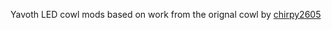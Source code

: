 Yavoth LED cowl mods based on work from the orignal cowl by [chirpy2605](https://github.com/chirpy2605/voron)
